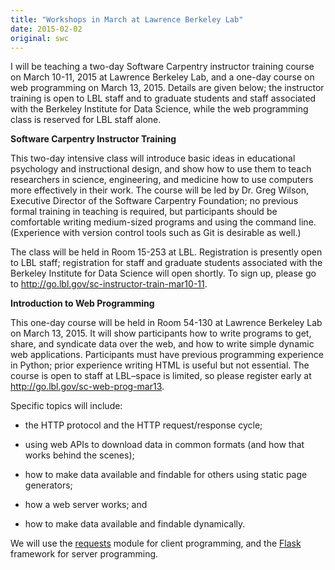 ```yaml
---
title: "Workshops in March at Lawrence Berkeley Lab"
date: 2015-02-02
original: swc
---
```

<p>
  I will be teaching a two-day Software Carpentry instructor training course on March 10-11, 2015 at Lawrence Berkeley Lab,
  and a one-day course on web programming on March 13, 2015.
  Details are given below;
  the instructor training is open to LBL staff and to graduate students and staff associated with
  the Berkeley Institute for Data Science,
  while the web programming class is reserved for LBL staff alone.
</p>
<p><strong>Software Carpentry Instructor Training</strong></p>
<p>
  This two-day intensive class will introduce basic ideas in educational psychology and instructional design,
  and show how to use them to teach researchers in science, engineering, and medicine how to use computers more effectively in their work.
  The course will be led by Dr. Greg Wilson, Executive Director of the Software Carpentry Foundation;
  no previous formal training in teaching is required,
  but participants should be comfortable writing medium-sized programs and using the command line.
  (Experience with version control tools such as Git is desirable as well.)
</p>
<p>
  The class will be held in Room 15-253 at LBL.
  Registration is presently open to LBL staff;
  registration for staff and graduate students associated with the Berkeley Institute for Data Science
  will open shortly.
  To sign up,
  please go to <a href="http://go.lbl.gov/sc-instructor-train-mar10-11">http://go.lbl.gov/sc-instructor-train-mar10-11</a>.
</p>
<p><strong>Introduction to Web Programming</strong></p>
<p>
  This one-day course will be held in Room 54-130 at Lawrence Berkeley Lab on March 13, 2015.
  It will show participants how to write programs to get, share, and syndicate data over the web,
  and how to write simple dynamic web applications.
  Participants must have previous programming experience in Python;
  prior experience writing HTML is useful but not essential.
  The course is open to staff at LBL–space is limited,
  so please register early at <a href="http://go.lbl.gov/sc-web-prog-mar13">http://go.lbl.gov/sc-web-prog-mar13</a>.
</p>
<p>
  Specific topics will include:
</p>
<ul>
  <li>
    <p>
      the HTTP protocol and the HTTP request/response cycle;
    </p>
  </li>
  <li>
    <p>
      using web APIs to download data in common formats (and how that works behind the scenes);
    </p>
  </li>
  <li>
    <p>
      how to make data available and findable for others using static page generators;
    </p>
  </li>
  <li>
    <p>
      how a web server works; and
    </p>
  </li>
  <li>
    <p>
      how to make data available and findable dynamically.
    </p>
  </li>
</ul>
<p>
  We will use the <a href="https://pypi.python.org/pypi/requests">requests</a> module for client programming,
  and the <a href="http://flask.pocoo.org/">Flask</a> framework for server programming.
</p>
